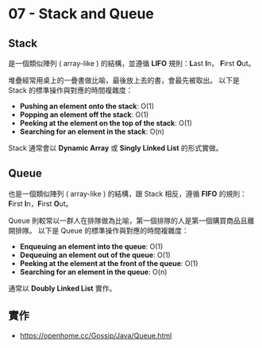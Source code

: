 # 07 - Stack and Queue
## Stack
是一個類似陣列 ( array-like ) 的結構，並遵循 **LIFO** 規則：**L**ast **I**n， **F**irst **O**ut。

堆疊經常用桌上的一疊書做比喻，最後放上去的書，會最先被取出。
以下是 Stack 的標準操作與對應的時間複雜度：

* **Pushing an element onto the stack**: O(1)
* **Popping an element off the stack**: O(1)
* **Peeking at the element on the top of the stack**: O(1)
* **Searching for an element in the stack**: O(n)

Stack 通常會以  **Dynamic Array** 或 **Singly Linked List** 的形式實做。

## Queue
也是一個類似陣列 ( array-like ) 的結構，跟 Stack 相反，遵循 **FIFO** 的規則： **F**irst **I**n，**F**irst **O**ut。

Queue 則較常以一群人在排隊做為比喻，第一個排隊的人是第一個購買商品且離開排隊。
以下是 Queue 的標準操作與對應的時間複雜度：

* **Enqueuing an element into the queue**: O(1)
* **Dequeuing an element out of the queue**: O(1)
* **Peeking at the element at the front of the queue**: O(1)
* **Searching for an element in the queue**: O(n)

通常以 **Doubly Linked List** 實作。

## 實作
* https://openhome.cc/Gossip/Java/Queue.html